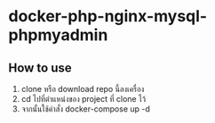 # docker-php-nginx-mysql-phpmyadmin

## How to use

1. clone หรือ download repo นี้ลงเครื่อง
2. cd ไปที่ตำแหน่งของ project ที่ clone ไว้ 
3. จากนั้นใช้คำสั่ง docker-compose up -d 
